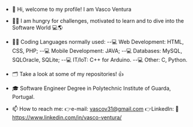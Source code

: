 - 👋 Hi, welcome to my profile! I am Vasco Ventura

- 👍🏽 I am hungry for challenges, motivated to learn and to dive into the Software World 💻🌎 

- 👨‍💻 Coding Languages normally used:
--💻 Web Development: HTML, CSS, PHP;
--💻 Mobile Development: JAVA;
--💻 Databases: MySQL, SQLOracle, SQLite;
--💻 IT/IoT: C++ for Arduino.
--💻 Other: C, Python.

- 🗂 Take a look at some of my repositories! 👍

- 🎓 Software Engineer Degree in Polytechnic Institute of Guarda, Portugal.

- 📫 How to reach me:
👉e-mail: vascov31@gmail.com 👉LinkedIn: 🏽https://www.linkedin.com/in/vasco-ventura/
